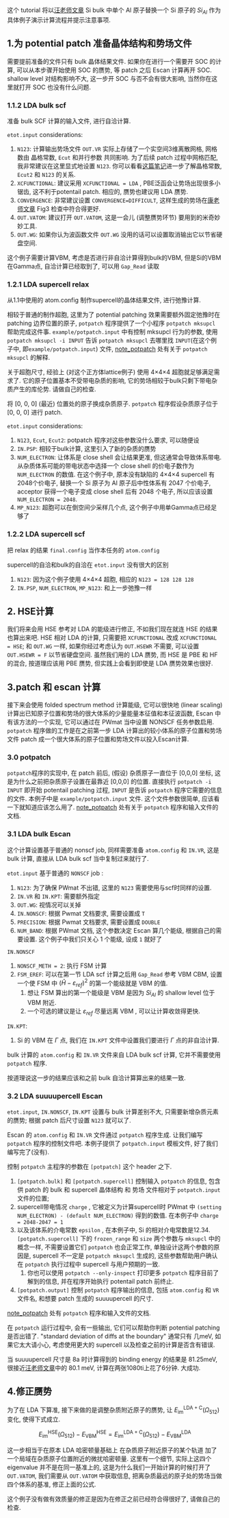 
这个 tutorial 将以[汪老师文章][wang] Si bulk 中单个 Al 原子替换一个 Si 原子的 $Si_{Al}$ 作为具体例子演示计算流程并提示注意事项. 

## 1.为 potential patch 准备晶体结构和势场文件
需要提前准备的文件只有 bulk 晶体结果文件. 
如果你在进行一个需要开 SOC 的计算, 可以从本步骤开始使用 SOC 的赝势, 等 patch 之后 Escan 计算再开 SOC. shallow level 对结构影响不大, 这一步开 SOC 与否不会有很大影响, 当然你在这里就打开 SOC 也没有什么问题. 

### 1.1.2 LDA bulk scf
准备 bulk SCF 计算的输入文件, 进行自洽计算.

`etot.input` considerations:
1. `N123`: 计算输出势场文件 `OUT.VR` 实际上存储了一个实空间3维离散网格, 网格数由 晶格常数, `Ecut` 和并行参数 共同影响. 为了后续 patch 过程中网格匹配, 我非常建议在这里显式地设置 `N123`. 你可以看看[这篇笔记](./Ecut_n123_AL.md)进一步了解晶格常数, `Ecut2` 和 `N123` 的关系. 
2. `XCFUNCTIONAL`: 建议采用 `XCFUNCTIONAL = LDA` , PBE泛函会让势场出现很多小锯齿, 这不利于potentail patch. 相应的, 赝势也建议用 LDA 赝势.
3. `CONVERGENCE`: 非常建议设置 `CONVERGENCE=DIFFICULT`, 这样生成的势场在[康老师文章][kang] Fig3 检查中符合得更好. 
4. `OUT.VATOM`: 建议打开 `OUT.VATOM`, 这是一会儿 (调整赝势环节) 要用到的米奇妙妙工具. 
5. `OUT.WG`: 如果你认为波函数文件 `OUT.WG` 没用的话可以设置取消输出它以节省硬盘空间. 

这个例子需要计算VBM, 考虑是否进行非自洽计算得到bulk的VBM, 但是Si的VBM在Gamma点, 自洽计算已经取到了, 可以用 `Gap_Read` 读取


### 1.2.1 LDA supercell relax
从1.1中使用的 atom.config 制作supercell的晶体结果文件, 进行弛豫计算. 

相较于普通的制作超胞, 这里为了 potential patching 效果需要额外固定弛豫时在 patching 边界位置的原子, `potpatch` 程序提供了一个小程序 `potpatch mksupcl` 帮助完成这件事. `example/potpatch.input` 中有控制 mksupcl 行为的参数, 使用 `potpatch mksupcl -i INPUT` 告诉 `potpatch mksupcl` 去哪里找 `INPUT`(在这个例子中, 即`example/potpatch.input`) 文件, [note_potpatch](./note_potpatch.md) 处有关于 `potpatch mksupcl` 的解释. 

关于超胞尺寸, 经验上 (对这个正方体lattice例子) 使用 4×4×4 超胞就足够满足需求了. 它的原子位置基本不受带电杂质的影响, 它的势场相较于bulk只剩下带电杂质产生的库伦势. 请做自己的检查. 

将 [0, 0, 0] (最近) 位置处的原子换成杂质原子. `potpatch` 程序假设杂质原子位于 [0, 0, 0] 进行 patch. 

`etot.input` considerations:
1. `N123`, `Ecut`, `Ecut2`: potpatch 程序对这些参数没什么要求, 可以随便设
2. `IN.PSP`: 相较于bulk计算, 这里引入了新的杂质的赝势
3. `NUM_ELECTRON`: 让体系是 close shell 会让结果更准, 但这通常会导致体系带电. 从杂质体系可能的带电状态中选择一个 close shell 的价电子数作为 `NUM_ELECTRON` 的数值. 在这个例子中, 原本没有缺陷的 4×4×4 supercell 有2048个价电子, 替换一个 Si 原子为 Al 原子后中性体系有 2047 个价电子, acceptor 获得一个电子变成 close shell 后有 2048 个电子, 所以应该设置 `NUM_ELECTRON = 2048`. 
4. `MP_N123`: 超胞可以在倒空间少采样几个点, 这个例子中用单Gamma点已经足够了


### 1.2.2 LDA supercell scf
把 relax 的结果 `final.config` 当作本任务的 `atom.config`

supercell的自洽和bulk的自洽在 `etot.input` 没有很大的区别
 1. `N123`: 因为这个例子使用  4×4×4 超胞, 相应的 `N123 = 128 128 128`
 2. `IN.PSP`, `NUM_ELECTRON`, `MP_N123`: 和上一步弛豫一样



## 2. HSE计算
我们将来会用 HSE 参考对 LDA 的能级进行修正, 不如我们现在就连 HSE 的结果也算出来吧. 
HSE 相对 LDA 的计算, 只需要把 `XCFUNCTIONAL` 改成 `XCFUNCTIONAL = HSE`; 和 `OUT.WG` 一样, 如果你经过考虑认为 `OUT.HSEWR` 不需要, 可以设置 `OUT.HSEWR = F` 以节省硬盘空间. 
虽然我们用的 LDA 赝势, 而 HSE 是 PBE 和 HF 的混合, 按道理应该用 PBE 赝势, 但实践上会看到即使是 LDA 赝势效果也很好. 


## 3.patch 和 escan 计算
接下来会使用 folded spectrum method 计算能级, 它可以很快地 (linear scaling) 计算出已知原子位置和势场的很大体系的少量能量本征值和本征波函数, Escan 中有该方法的一个实现, 它可以通过在 PWmat 当中设置 NONSCF 任务参数启用. 
`potpatch` 程序做的工作是在之前第一步 LDA 计算出的较小体系的原子位置和势场文件 patch 成一个很大体系的原子位置和势场文件以投入Escan计算. 

### 3.0 potpatch
`potpatch`程序的实现中, 在 patch 前后, (假设) 杂质原子一直位于 [0,0,0] 坐标, 这是为什么之前把杂质原子设置在最靠近 [0,0,0] 的位置. 
直接执行 `potpatch -i INPUT` 即开始 potentail patching 过程, `INPUT` 是告诉 `potpatch` 程序它需要的信息的文件. 本例子中是 `example/potpatch.input` 文件. 这个文件参数很简单, 应该看一下就知道应该怎么用了. 
[note_potpatch](./note_potpatch.md) 处有关于 `potpatch` 程序和输入文件的文档. 

### 3.1 LDA bulk Escan
这个计算设置基于普通的 nonscf job, 同样需要准备 `atom.config` 和 `IN.VR`, 这是 bulk 计算, 直接从 LDA bulk scf 当中复制过来就行了. 

`etot.input` 基于普通的 `NONSCF` job :
1. `N123`: 为了确保 PWmat 不出错, 这里的 `N123` 需要使用与scf时同样的设置. 
2. `IN.VR` 和 `IN.KPT`: 需要额外指定
3. `OUT.WG`: 视情况可以关掉
4. `IN.NONSCF`: 根据 Pwmat 文档要求, 需要设置成 `T`
5. `PRECISION`: 根据 Pwmat 文档要求, 需要设置成 `DOUBLE`
6. `NUM_BAND`: 根据 PWmat 文档, 这个参数决定 Escan 算几个能级, 根据自己的需要设置. 这个例子中我们只关心 1 个能级, 设成 `1` 就好了

`IN.NONSCF`
1. `NONSCF_METH = 2`: 执行 FSM 计算
2. `FSM_EREF`: 可以在第一节 LDA scf 计算之后用 `Gap_Read` 参考 VBM CBM, 设置一个使 FSM 中 $(\hat{H}-\varepsilon_{ref})^2$ 的第一个能级就是 VBM 的值. 
   1. 想让 FSM 算出的第一个能级是 VBM 是因为 $Si_{Al}$ 的 shallow level 位于 VBM 附近. 
   2. 一个可选的建议是让 $\varepsilon_{ref}$ 尽量远离 VBM , 可以让计算收敛得更快. 

`IN.KPT`:
1. Si 的 VBM 在 $\Gamma$ 点, 我们在 `IN.KPT` 文件中设置我们要进行 $\Gamma$ 点的非自洽计算. 

bulk 计算的 `atom.config` 和 `IN.VR` 文件来自 LDA bulk scf 计算, 它并不需要使用 `potpatch` 程序.

按道理说这一步的结果应该和之前 bulk 自洽计算算出来的结果一致. 

### 3.2 LDA suuuupercell Escan
`etot.input`, `IN.NONSCF`, `IN.KPT` 设置与 bulk 计算差别不大, 只需要新增杂质元素的赝势; 根据 patch 后尺寸设置 `N123` 就可以了. 

Escan 的 `atom.config` 和 `IN.VR` 文件通过 `potpatch` 程序生成. 让我们编写 `potpatch` 程序的控制文件吧. 本例子提供了 `potpatch.input` 模板文件, 好了我们编写完了(没有).

控制 `potpatch` 主程序的参数在 `[potpatch]` 这个  header 之下. 
1. `[potpatch.bulk]` 和 `[potpatch.supercell]` 控制输入 `potpatch` 的信息, 包含供 patch 的 bulk 和 supercell 晶体结构 和 势场 文件相对于 `potpatch.input` 文件的位置; 
2. supercell带电情况 `charge` , 它被定义为计算supercell时 PWmat 中 `(setting NUM_ELECTRON) - (default NUM_ELECTRON)` 得到的数值. 在本例子中 `charge = 2048-2047 = 1`
3. 以及该体系的介电常数 `epsilon` , 在本例子中, Si 的相对介电常数是12.34. `[potpatch.supercell]` 下的 `frozen_range` 和 `size` 两个参数与 `mksupcl` 中的概念一样, 不需要设置它们 `potpatch` 也会正常工作, 单独设计这两个参数的原因是, supercell 不一定是 `potpatch mksupcl` 生成的, 这些参数帮助用户确认在 `potpatch` 执行过程中 supercell 与用户预期的一致. 
   1. 你也可以使用 `potpatch --only-inspect` 打印更多 `potpatch` 程序目前了解到的信息, 并在程序开始执行 potentail patch 前终止. 
4. `[potpatch.output]` 控制 `potpatch` 程序输出的信息, 包括 `atom.config` 和 `VR` 文件名, 和想要 patch 生成的 suuuupercell 的尺寸. 

[note_potpatch](./note_potpatch.md) 处有 `potpatch` 程序和输入文件的文档. 

在 `potpatch` 运行过程中, 会有一些输出, 它们可以帮助你判断 potential patching 是否出错了. "standard deviation of diffs at the boundary" 通常只有 几meV, 如果它太大请小心, 考虑使用更大的 supercell 以及检查之前的计算是否含有错误. 

当 suuuupercell 尺寸是 8a 时计算得到的 binding energy 的结果是 81.25meV, 很接近[汪老师文章][wang]中的 80.1 meV, 计算在两张1080ti上花了6分钟. 大成功.


## 4.修正赝势
为了在 LDA 下算准, 接下来做的是调整杂质附近原子的赝势, 让 $E_{\mathrm{im}}^{\mathrm{LDA}+\mathrm{C}}\left(\Omega_{512}\right)$ 变化, 使得下式成立. 

$$
E_{\mathrm{im}}^{\mathrm{HSE}}\left(\Omega_{512}\right)-E_{\mathrm{VBM}}^{\mathrm{HSE}}=E_{\mathrm{im}}^{\mathrm{LDA}+\mathrm{C}}\left(\Omega_{512}\right)-E_{\mathrm{VBM}}^{\mathrm{LDA}}
$$

这一步相当于在原本 LDA 哈密顿量基础上 在杂质原子附近原子的某个轨道 加了一个局域在杂质原子位置附近的微扰哈密顿量. 
这里有一个细节, 实际上这四个 eigenvalue 并不是在同一基准上的, 这是为什么我们一开始计算的时候打开了 `OUT.VATOM`, 我们需要从 `OUT.VATOM` 中获取信息, 把离杂质最远的原子处的势场当做四个体系的基准, 修正上面的公式. 

这个例子没有做有效质量的修正是因为在修正之前已经符合得很好了, 请做自己的检查. 



[wang]: https://doi.org/10.1063/1.3153981
[kang]: https://doi.org/10.1103/PhysRevApplied.18.064001
